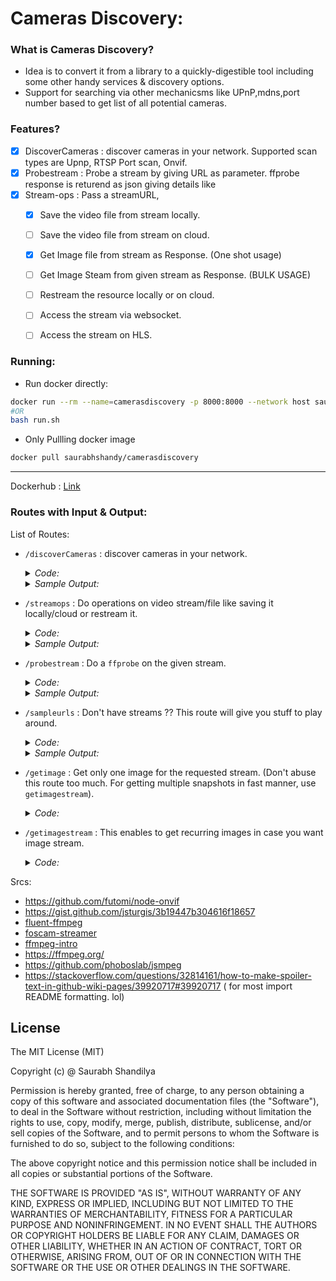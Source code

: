 # Cameras Discovery:

### What is Cameras Discovery?
- Idea is to convert it from a library to a quickly-digestible tool including some other handy services & discovery options. 
- Support for searching via other mechanicsms like UPnP,mdns,port number based to get list of all potential cameras.

### Features?

- [x] DiscoverCameras : discover cameras in your network.  Supported scan types are Upnp, RTSP Port scan, Onvif.
- [x] Probestream : Probe a stream by giving URL as parameter.  ffprobe response is returend as json giving details like 
- [x] Stream-ops : Pass a streamURL, 
  - [x] Save the video file from stream locally.
  - [ ] Save the video file from stream on cloud.
  - [x] Get Image file from stream as Response. (One shot usage)
  - [ ] Get Image Steam from given stream as Response.  (BULK USAGE)
  - [ ] Restream the resource locally or on cloud.
  - [ ] Access the stream via websocket.
  - [ ] Access the stream on HLS.  
    
  

### Running:
- Run docker directly:
```sh
docker run --rm --name=camerasdiscovery -p 8000:8000 --network host saurabhshandy/camerasdiscovery
#OR 
bash run.sh
```
- Only Pullling docker image
```sh
docker pull saurabhshandy/camerasdiscovery
```
---------------------------------------
Dockerhub : [Link](https://hub.docker.com/r/saurabhshandy/camerasdiscovery)

### Routes with Input & Output:
List of Routes:
- `/discoverCameras` : discover cameras in your network.
  <details>
    <summary>
      <i>Code: </i>
    </summary>
    <p>

    ```sh
    curl --request GET \
    --url http://localhost:8000/v1/rpc/discoverCameras \
    --header 'content-type: application/json'
    ```
    </p>
  </details>
    <details>
    <summary>
      <i>Sample Output: </i>
    </summary>
    <p>

    ```sh
    {
      "status": "success",
      "data": [
        {
          "urn": "urn:uuid:xxxxx-xxxx-xxxx-xxxx-xxxxxxxxx",
          "name": "IPCAM",
          "hardware": "HS-Camera",
          "location": "Country:[China]",
          "types": [
            "_0:NetworkVideoTransmitter"
          ],
          "xaddrs": [
            "http://192.168.x.y:port/onvif/device_service"
          ],
          "scopes": [
            "onvif://www.onvif.org/type/NetworkVideoTransmitter",
            "onvif://www.onvif.org/location/Country:[China]",
            "onvif://www.onvif.org/name/IPCAM",
            "onvif://www.onvif.org/hardware/HS-Camera"
          ]
        },
        {
          "urn": "urn:uuid:xxxxx-xxxx-xxxx-xxxx-xxxxxxxxx",
          "name": "Avantgarde-Test",
          "hardware": "PL1234",
          "location": "shenzhen",
          "types": [
            "dn:NetworkVideoTransmitter"
          ],
          "xaddrs": [
            "http://192.168.x.y:36000/onvif/device_service"
          ],
          "scopes": [
            "onvif://www.onvif.org/type/video_encoder",
            "onvif://www.onvif.org/type/ptz",
            "onvif://www.onvif.org/type/audio_encoder",
            "onvif://www.onvif.org/hardware/PL1234",
            "onvif://www.onvif.org/name/Avantgarde-Test",
            "onvif://www.onvif.org/location/shenzhen"
          ]
        }
      ]
    }
    ```
    </p>
  </details>
  


- `/streamops` : Do operations on video stream/file like saving it locally/cloud or restream it.
  <details>
    <summary>
      <i>Code: </i>
    </summary>
    <p>

    ```sh
      curl --request POST \
        --url http://localhost:8000/v1/rpc/streamops \
        --header 'content-type: application/json' \
        --data '{
        "url" : "rtsp://192.168.x.y/live/av0?user=myuser&passwd=mypassword",
        "type" : "local",
        "saveOptions" :{
          "filename" : "myfile",
          "maxfilesize" : "100M",
          "duration": "10"
        },
        "videostreamOptions" :{
          "enabled" : true,
          "restream" : false,
          "fps" : "auto",
          "videosize" : "1280x720",
          "codec" : "mpeg1video",
          "transport":"tcp",
          "format" : "mpegts"
        },
        "audiostreamOptions" :{
          "enabled" : false
        }
      }'
    ```
    </p>
  </details>

  <details>
    <summary>
      <i>Sample Output: </i>
    </summary>
    <p>

    ```sh
    {
      "url": "rtsp://192.168.1.99/live/av0?user=myusename&passwd=mypassword",
      "requestID": "b3efd892-fe9f-4813-b5fe-09a2a4c958b0",
      "type": "localfilepath",
      "saveOptions": {
        "filename": "myfile",
        "maxfilesize": "100M"
      },
      "videostreamOptions": {
        "enabled": true,
        "restream": "public stream URL",
        "fps": "auto",
        "videosize": "1280x720",
        "codec": "mpeg1video",
        "transport": "tcp",
        "format": [
          "mpegts"
        ]
      },
      "audiostreamOptions": {
        "enabled": false
      }
    }
    ```
    </p>
  </details>

- `/probestream` : Do a `ffprobe` on the given stream.
  <details>
    <summary>
      <i>Code: </i>
    </summary>
    <p>

    ```sh
    curl --request POST \
      --url http://localhost:8000/v1/rpc/probestream \
      --header 'content-type: application/json' \
      --data '{
      "url" : "http://commondatastorage.googleapis.com/gtv-videos-bucket/sample/BigBuckBunny.mp4"
    }'
    ```
    </p>
  </details>
  <details>
    <summary>
      <i>Sample Output: </i>
    </summary>
    <p>

    ```sh
    {
      "streams": [
        {
          "index": 0,
          "codec_name": "h264",
          "codec_long_name": "H.264 / AVC / MPEG-4 AVC / MPEG-4 part 10",
          "profile": "Baseline",
          "codec_type": "video",
          "codec_time_base": "1/50",
          "codec_tag_string": "[0][0][0][0]",
          "codec_tag": "0x0000",
          "width": 1280,
          "height": 720,
          "coded_width": 1280,
          "coded_height": 720,
          "has_b_frames": 1,
          "sample_aspect_ratio": "0:1",
          "display_aspect_ratio": "0:1",
          "pix_fmt": "yuvj420p",
          "level": 31,
          "color_range": "pc",
          "color_space": "bt709",
          "color_transfer": "bt709",
          "color_primaries": "bt709",
          "chroma_location": "left",
          "field_order": "progressive",
          "timecode": "N/A",
          "refs": 1,
          "is_avc": "false",
          "nal_length_size": 0,
          "id": "N/A",
          "r_frame_rate": "25/1",
          "avg_frame_rate": "25/1",
          "time_base": "1/90000",
          "start_pts": 21600,
          "start_time": 0.24,
          "duration_ts": "N/A",
          "duration": "N/A",
          "bit_rate": "N/A",
          "max_bit_rate": "N/A",
          "bits_per_raw_sample": 8,
          "nb_frames": "N/A",
          "nb_read_frames": "N/A",
          "nb_read_packets": "N/A",
          "disposition": {
            "default": 0,
            "dub": 0,
            "original": 0,
            "comment": 0,
            "lyrics": 0,
            "karaoke": 0,
            "forced": 0,
            "hearing_impaired": 0,
            "visual_impaired": 0,
            "clean_effects": 0,
            "attached_pic": 0,
            "timed_thumbnails": 0
          }
        },
        {
          "index": 1,
          "codec_name": "pcm_alaw",
          "codec_long_name": "PCM A-law / G.711 A-law",
          "profile": "unknown",
          "codec_type": "audio",
          "codec_time_base": "1/8000",
          "codec_tag_string": "[0][0][0][0]",
          "codec_tag": "0x0000",
          "sample_fmt": "s16",
          "sample_rate": 8000,
          "channels": 1,
          "channel_layout": "unknown",
          "bits_per_sample": 8,
          "id": "N/A",
          "r_frame_rate": "0/0",
          "avg_frame_rate": "0/0",
          "time_base": "1/8000",
          "start_pts": 0,
          "start_time": 0,
          "duration_ts": "N/A",
          "duration": "N/A",
          "bit_rate": 64000,
          "max_bit_rate": "N/A",
          "bits_per_raw_sample": "N/A",
          "nb_frames": "N/A",
          "nb_read_frames": "N/A",
          "nb_read_packets": "N/A",
          "disposition": {
            "default": 0,
            "dub": 0,
            "original": 0,
            "comment": 0,
            "lyrics": 0,
            "karaoke": 0,
            "forced": 0,
            "hearing_impaired": 0,
            "visual_impaired": 0,
            "clean_effects": 0,
            "attached_pic": 0,
            "timed_thumbnails": 0
          }
        }
      ],
      "format": {
        "filename": "rtsp://192.168.x.y/live/av0?user=myuser&passwd=mypassword",
        "nb_streams": 2,
        "nb_programs": 0,
        "format_name": "rtsp",
        "format_long_name": "RTSP input",
        "start_time": 0,
        "duration": "N/A",
        "size": "N/A",
        "bit_rate": "N/A",
        "probe_score": 100,
        "tags": {
          "title": "streamed by the Santachi RTSP server"
        }
      },
      "chapters": []
    }
    ```
    </p>
  </details>


- `/sampleurls` : Don't have streams ??  This route will give you stuff to play around.
  <details>
    <summary>
      <i>Code: </i>
    </summary>
    <p>

    ```sh
    curl --request GET --url http://localhost:8000/v1/rpc/sampleurls
    ```
    </p>
  </details>
  <details>
    <summary>
      <i>Sample Output: </i>
    </summary>
    <p>
    [sampleurls.json](https://github.com/beyondszine/camerasdiscovery/blob/master/routes/sampleurls.json)
    </p>
  </details>

- `/getimage` : Get only one image for the requested stream. (Don't abuse this route too much. For getting multiple snapshots in fast manner, use `getimagestream`).
  <details>
    <summary>
      <i>Code: </i>
    </summary>
    <p>

    ```sh
    curl --request POST \
      --url http://localhost:8000/v1/rpc/getimage \
      --header 'content-type: application/json' \
      --data '{
      "url" : "rtsp://192.168.x.y/live/av0?user=myuser&passwd=mypassword"
    }'
    ```
    </p>
  </details>

- `/getimagestream` : This enables to get recurring images in case you want image stream.
  <details>
    <summary>
      <i>Code: </i>
    </summary>
    <p>

    ```sh
    ## Nothing yet.
    ```
    </p>
  </details>


Srcs:
- https://github.com/futomi/node-onvif
- https://gist.github.com/jsturgis/3b19447b304616f18657
- [fluent-ffmpeg](https://github.com/fluent-ffmpeg/node-fluent-ffmpeg)
- [foscam-streamer](https://github.com/chpmrc/foscam_streamer)
- [ffmpeg-intro](https://sonnati.wordpress.com/2011/08/08/ffmpeg-%E2%80%93-the-swiss-army-knife-of-internet-streaming-%E2%80%93-part-ii)
- https://ffmpeg.org/
- https://github.com/phoboslab/jsmpeg
- https://stackoverflow.com/questions/32814161/how-to-make-spoiler-text-in-github-wiki-pages/39920717#39920717 ( for most import README formatting. lol)



## <a id="License"> License</a>

The MIT License (MIT)

Copyright (c) @ Saurabh Shandilya

Permission is hereby granted, free of charge, to any person obtaining a copy
of this software and associated documentation files (the "Software"), to deal
in the Software without restriction, including without limitation the rights
to use, copy, modify, merge, publish, distribute, sublicense, and/or sell
copies of the Software, and to permit persons to whom the Software is
furnished to do so, subject to the following conditions:

The above copyright notice and this permission notice shall be included in all
copies or substantial portions of the Software.

THE SOFTWARE IS PROVIDED "AS IS", WITHOUT WARRANTY OF ANY KIND, EXPRESS OR
IMPLIED, INCLUDING BUT NOT LIMITED TO THE WARRANTIES OF MERCHANTABILITY,
FITNESS FOR A PARTICULAR PURPOSE AND NONINFRINGEMENT. IN NO EVENT SHALL THE
AUTHORS OR COPYRIGHT HOLDERS BE LIABLE FOR ANY CLAIM, DAMAGES OR OTHER
LIABILITY, WHETHER IN AN ACTION OF CONTRACT, TORT OR OTHERWISE, ARISING FROM,
OUT OF OR IN CONNECTION WITH THE SOFTWARE OR THE USE OR OTHER DEALINGS IN THE
SOFTWARE.
